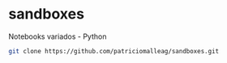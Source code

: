 # sandboxes
Notebooks variados - Python

```bash
git clone https://github.com/patriciomalleag/sandboxes.git
```
